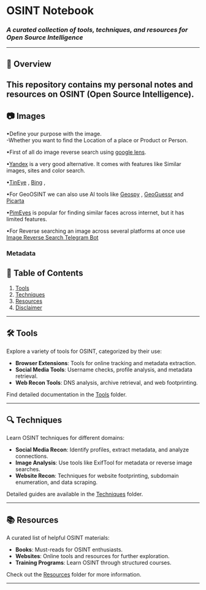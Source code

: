 # OSINT Notebook  
### *A curated collection of tools, techniques, and resources for Open Source Intelligence*  

---

## 📖 Overview  
This repository contains my personal notes and resources on OSINT (Open Source Intelligence). 
---

## 📷 Images
•Define your purpose with the image.                                                                                                                                                                                 
‎ ‎ ‎‎ ‎ ‎  ‎ -Whether you want to find the Location of a place or Product or Person. 

•First of all do image reverse search using [google lens](https://images.google.com/).  

•[Yandex](https://yandex.com/images/) is a very good alternative. It comes with features like Similar images, sites and color search. 

‎•[TinEye](tineye.com) , [Bing](bing.com/images) , 

•For GeoOSINT we can also use AI tools like [Geospy](Geospy.in) , [GeoGuessr](geoguessr.com) and [Picarta](Picarta.ai)  

•[PimEyes](pimeyes.com) is popular for finding similar faces across internet, but it has limited features.  

•For Reverse searching an image across several platforms at once use [Image Reverse Search Telegram Bot](https://t.me/reverse_image_search_bot)


### Metadata








## 📂 Table of Contents  
1. [Tools](#tools)  
2. [Techniques](#techniques)  
3. [Resources](#resources)  
4. [Disclaimer](#disclaimer)  

---

## 🛠 Tools  
Explore a variety of tools for OSINT, categorized by their use:  
- **Browser Extensions**: Tools for online tracking and metadata extraction.  
- **Social Media Tools**: Username checks, profile analysis, and metadata retrieval.  
- **Web Recon Tools**: DNS analysis, archive retrieval, and web footprinting.  

Find detailed documentation in the [Tools](Tools/) folder.  

---

## 🔍 Techniques  
Learn OSINT techniques for different domains:  
- **Social Media Recon**: Identify profiles, extract metadata, and analyze connections.  
- **Image Analysis**: Use tools like ExifTool for metadata or reverse image searches.  
- **Website Recon**: Techniques for website footprinting, subdomain enumeration, and data scraping.  

Detailed guides are available in the [Techniques](Techniques/) folder.  

---

## 📚 Resources  
A curated list of helpful OSINT materials:  
- **Books**: Must-reads for OSINT enthusiasts.  
- **Websites**: Online tools and resources for further exploration.  
- **Training Programs**: Learn OSINT through structured courses.  

Check out the [Resources](Resources/) folder for more information.  

---


